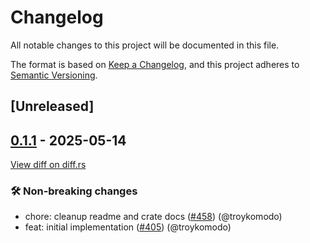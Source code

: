 # Changelog

<!--
This file is automatically generated by our release process.
DO NOT edit it directly.
If you want to add a change log entry for this package,
please create a new file in /changes.d/<pr-number>.toml
Refer to the [README.md](/changes.d/README.md) for more information.
-->

All notable changes to this project will be documented in this file.

The format is based on [Keep a Changelog](https://keepachangelog.com/en/1.0.0/),
and this project adheres to [Semantic Versioning](https://semver.org/spec/v2.0.0.html).

## [Unreleased]

## [0.1.1](https://github.com/ScuffleCloud/scuffle/releases/tag/openapiv3_1-v0.1.1) - 2025-05-14

[View diff on diff.rs](https://diff.rs/openapiv3_1/0.1.0/openapiv3_1/0.1.1/Cargo.toml)

### 🛠️ Non-breaking changes

- chore: cleanup readme and crate docs ([#458](https://github.com/scufflecloud/scuffle/pull/458)) (@troykomodo)
- feat: initial implementation ([#405](https://github.com/scufflecloud/scuffle/pull/405)) (@troykomodo)

